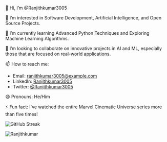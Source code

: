 👋 Hi, I’m @Ranjithkumar3005

👀 I’m interested in Software Development, Artificial Intelligence, and Open Source Projects.

🌱 I’m currently learning Advanced Python Techniques and Exploring Machine Learning Algorithms.

💞️ I’m looking to collaborate on innovative projects in AI and ML, especially those that are focused on real-world applications.

📫 How to reach me:
- Email: ranjithkumar3005@example.com
- LinkedIn: [Ranjithkumar3005](https://www.linkedin.com/in/ranjithkumar3005/)
- Twitter: [@Ranjithkumar3005](https://twitter.com/Ranjithkumar3005)

😄 Pronouns: He/Him

⚡ Fun fact: I've watched the entire Marvel Cinematic Universe series more than five times!

![GitHub Streak](https://github-readme-streak-stats.herokuapp.com/?user=Ranjithkumar3005&theme=default)


<p align="left"> <img src="https://komarev.com/ghpvc/?username=Ranjithkumar3005&label=Profile%20views&color=0e75b6&style=flat" alt="Ranjithkumar" /> </p>

<!---
Ranjithkumar3005/Ranjithkumar3005 is a ✨ special ✨ repository because its `README.md` (this file) appears on your GitHub profile.
You can click the Preview link to take a look at your changes.
--->
